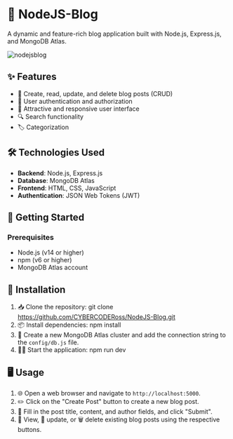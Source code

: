 # 🚀 NodeJS-Blog

A dynamic and feature-rich blog application built with Node.js, Express.js, and MongoDB Atlas.

![nodejsblog](https://github.com/user-attachments/assets/4d05b3f2-f412-4afc-b964-bc2314cc3070)


## ✨ Features

- 📝 Create, read, update, and delete blog posts (CRUD)
- 👤 User authentication and authorization
- 💅 Attractive and responsive user interface
- 🔍 Search functionality
- 🏷️ Categorization

## 🛠️ Technologies Used

- **Backend**: Node.js, Express.js
- **Database**: MongoDB Atlas
- **Frontend**: HTML, CSS, JavaScript 
- **Authentication**: JSON Web Tokens (JWT)

## 🚀 Getting Started

### Prerequisites

- Node.js (v14 or higher)
- npm (v6 or higher)
- MongoDB Atlas account

## 🚀 Installation

1. 📥 Clone the repository: git clone https://github.com/CYBERCODERoss/NodeJS-Blog.git
2. 📦 Install dependencies: npm install
3. 🔗 Create a new MongoDB Atlas cluster and add the connection string to the `config/db.js` file.
4. 🏃‍♂️ Start the application: npm run dev

## 🖥️ Usage

1. 🌐 Open a web browser and navigate to `http://localhost:5000`.
2. ✏️ Click on the "Create Post" button to create a new blog post.
3. 📝 Fill in the post title, content, and author fields, and click "Submit".
4. 👀 View, 🔄 update, or 🗑️ delete existing blog posts using the respective buttons.

